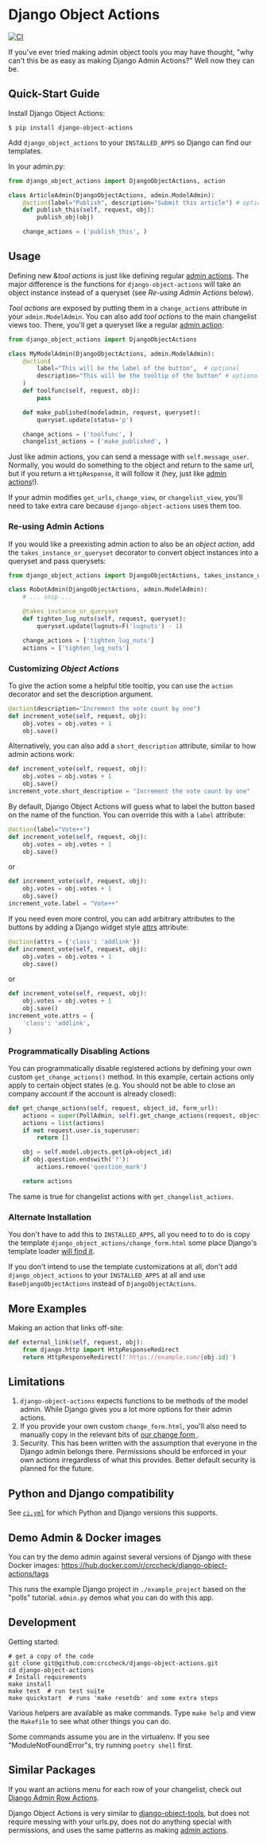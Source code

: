 Django Object Actions
=====================

[![CI](https://github.com/crccheck/django-object-actions/actions/workflows/ci.yml/badge.svg?branch=master)](https://github.com/crccheck/django-object-actions/actions/workflows/ci.yml?query=branch%3Amaster)

If you've ever tried making admin object tools you may have thought, "why can't
this be as easy as making Django Admin Actions?" Well now they can be.


Quick-Start Guide
-----------------

Install Django Object Actions:

```shell
$ pip install django-object-actions
```

Add `django_object_actions` to your `INSTALLED_APPS` so Django can find
our templates.

In your admin.py:

```python
from django_object_actions import DjangoObjectActions, action

class ArticleAdmin(DjangoObjectActions, admin.ModelAdmin):
    @action(label="Publish", description="Submit this article") # optional
    def publish_this(self, request, obj):
        publish_obj(obj)

    change_actions = ('publish_this', )
```


Usage
-----

Defining new &*tool actions* is just like defining regular [admin actions]. The
major difference is the functions for `django-object-actions` will take an
object instance instead of a queryset (see *Re-using Admin Actions* below).

*Tool actions* are exposed by putting them in a `change_actions` attribute in
your `admin.ModelAdmin`. You can also add *tool actions* to the main changelist
views too. There, you'll get a queryset like a regular [admin action][admin actions]:

```python
from django_object_actions import DjangoObjectActions

class MyModelAdmin(DjangoObjectActions, admin.ModelAdmin):
    @action(
        label="This will be the label of the button",  # optional
        description="This will be the tooltip of the button" # optional
    )
    def toolfunc(self, request, obj):
        pass

    def make_published(modeladmin, request, queryset):
        queryset.update(status='p')

    change_actions = ('toolfunc', )
    changelist_actions = ('make_published', )
```

Just like admin actions, you can send a message with `self.message_user`.
Normally, you would do something to the object and return to the same url, but
if you return a `HttpResponse`, it will follow it (hey, just like [admin
actions]!).

If your admin modifies `get_urls`, `change_view`, or `changelist_view`,
you'll need to take extra care because `django-object-actions` uses them too.

### Re-using Admin Actions

If you would like a preexisting admin action to also be an *object action*, add
the `takes_instance_or_queryset` decorator to convert object instances into a
queryset and pass querysets:

```python
from django_object_actions import DjangoObjectActions, takes_instance_or_queryset

class RobotAdmin(DjangoObjectActions, admin.ModelAdmin):
    # ... snip ...

    @takes_instance_or_queryset
    def tighten_lug_nuts(self, request, queryset):
        queryset.update(lugnuts=F('lugnuts') - 1)

    change_actions = ['tighten_lug_nuts']
    actions = ['tighten_lug_nuts']
```

[admin actions]: https://docs.djangoproject.com/en/stable/ref/contrib/admin/actions/

### Customizing *Object Actions*

To give the action some a helpful title tooltip, you can use the `action` decorator
and set the description argument.

```python
@action(description="Increment the vote count by one")
def increment_vote(self, request, obj):
    obj.votes = obj.votes + 1
    obj.save()
```

Alternatively, you can also add a `short_description` attribute,
similar to how admin actions work:

```python
def increment_vote(self, request, obj):
    obj.votes = obj.votes + 1
    obj.save()
increment_vote.short_description = "Increment the vote count by one"
```

By default, Django Object Actions will guess what to label the button
based on the name of the function. You can override this with a `label`
attribute:

```python
@action(label="Vote++")
def increment_vote(self, request, obj):
    obj.votes = obj.votes + 1
    obj.save()
```

or

```python
def increment_vote(self, request, obj):
    obj.votes = obj.votes + 1
    obj.save()
increment_vote.label = "Vote++"
```

If you need even more control, you can add arbitrary attributes to the buttons
by adding a Django widget style
[attrs](https://docs.djangoproject.com/en/stable/ref/forms/widgets/#django.forms.Widget.attrs)
attribute:

```python
@action(attrs = {'class': 'addlink'})
def increment_vote(self, request, obj):
    obj.votes = obj.votes + 1
    obj.save()
```

or

```python
def increment_vote(self, request, obj):
    obj.votes = obj.votes + 1
    obj.save()
increment_vote.attrs = {
    'class': 'addlink',
}
```

### Programmatically Disabling Actions

You can programmatically disable registered actions by defining your own
custom `get_change_actions()` method. In this example, certain actions
only apply to certain object states (e.g. You should not be able to
close an company account if the account is already closed):

```python
def get_change_actions(self, request, object_id, form_url):
    actions = super(PollAdmin, self).get_change_actions(request, object_id, form_url)
    actions = list(actions)
    if not request.user.is_superuser:
        return []

    obj = self.model.objects.get(pk=object_id)
    if obj.question.endswith('?'):
        actions.remove('question_mark')

    return actions
```

The same is true for changelist actions with `get_changelist_actions`.

### Alternate Installation

You don't have to add this to `INSTALLED_APPS`, all you need to to do
is copy the template `django_object_actions/change_form.html` some place
Django's template loader [will find
it](https://docs.djangoproject.com/en/stable/ref/settings/#template-dirs).

If you don't intend to use the template customizations at all, don't
add `django_object_actions` to your `INSTALLED_APPS` at all and use
`BaseDjangoObjectActions` instead of `DjangoObjectActions`.


More Examples
-------------

Making an action that links off-site:

```python
def external_link(self, request, obj):
    from django.http import HttpResponseRedirect
    return HttpResponseRedirect(f'https://example.com/{obj.id}')
```


Limitations
-----------

1.  `django-object-actions` expects functions to be methods of the model
    admin. While Django gives you a lot more options for their admin
    actions.
2.  If you provide your own custom `change_form.html`, you'll also need
    to manually copy in the relevant bits of [our change form
    ](./django_object_actions/templates/django_object_actions/change_form.html).
3.  Security. This has been written with the assumption that everyone in
    the Django admin belongs there. Permissions should be enforced in
    your own actions irregardless of what this provides. Better default
    security is planned for the future.


Python and Django compatibility
-------------------------------

See [`ci.yml`](./.github/workflows/ci.yml) for which Python and Django versions this supports.


Demo Admin & Docker images
--------------------------

You can try the demo admin against several versions of Django with these Docker
images: https://hub.docker.com/r/crccheck/django-object-actions/tags

This runs the example Django project in `./example_project` based on the "polls"
tutorial. `admin.py` demos what you can do with this app.


Development
-----------

Getting started:

```shell
# get a copy of the code
git clone git@github.com:crccheck/django-object-actions.git
cd django-object-actions
# Install requirements
make install
make test  # run test suite
make quickstart  # runs 'make resetdb' and some extra steps
```

Various helpers are available as make commands. Type `make help` and
view the `Makefile` to see what other things you can do.

Some commands assume you are in the virtualenv. If you see
"ModuleNotFoundError"s, try running `poetry shell` first.


Similar Packages
----------------

If you want an actions menu for each row of your changelist, check out [Django
Admin Row Actions](https://github.com/DjangoAdminHackers/django-admin-row-actions).

Django Object Actions is very similar to
[django-object-tools](https://github.com/praekelt/django-object-tools), but does
not require messing with your urls.py, does not do anything special with
permissions, and uses the same patterns as making [admin actions].
